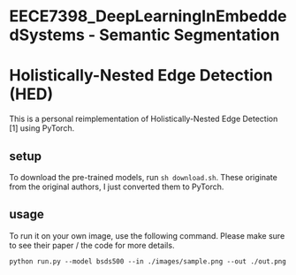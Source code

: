 # EECE7398_DeepLearningInEmbeddedSystems - Semantic Segmentation

# Holistically-Nested Edge Detection (HED)
This is a personal reimplementation of Holistically-Nested Edge Detection [1] using PyTorch.

## setup
To download the pre-trained models, run `sh download.sh`. These originate from the original authors, I just converted them to PyTorch.

## usage
To run it on your own image, use the following command. Please make sure to see their paper / the code for more details.

```
python run.py --model bsds500 --in ./images/sample.png --out ./out.png
```
